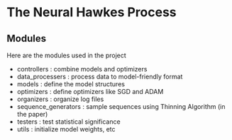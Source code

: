 # The Neural Hawkes Process

## Modules
Here are the modules used in the project

* controllers : combine models and optimizers
* data_processers : process data to model-friendly format
* models : define the model structures
* optimizers : define optimizers like SGD and ADAM 
* organizers : organize log files
* sequence_generators : sample sequences using Thinning Algorithm (in the paper)
* testers : test statistical significance
* utils : initialize model weights, etc
